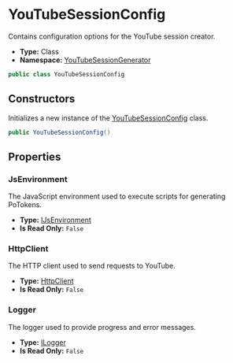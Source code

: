 ﻿# YouTubeSessionConfig
Contains configuration options for the YouTube session creator.
- **Type:** Class
- **Namespace:** [YouTubeSessionGenerator](/YouTubeSessionGenerator/reference/YouTubeSessionGenerator/)
```cs
public class YouTubeSessionConfig
```


## Constructors
Initializes a new instance of the [YouTubeSessionConfig](/YouTubeSessionGenerator/reference/YouTubeSessionGenerator/YouTubeSessionConfig.html) class.
```cs
public YouTubeSessionConfig()
```




## Properties

### JsEnvironment
The JavaScript environment used to execute scripts for generating PoTokens.
- **Type:** [IJsEnvironment](/YouTubeSessionGenerator/reference/YouTubeSessionGenerator/Js/IJsEnvironment.html)
- **Is Read Only:** `False`

### HttpClient
The HTTP client used to send requests to YouTube.
- **Type:** [HttpClient](https://learn.microsoft.com/dotnet/api/system.net.http.httpclient)
- **Is Read Only:** `False`

### Logger
The logger used to provide progress and error messages.
- **Type:** [ILogger](https://learn.microsoft.com/dotnet/api/microsoft.extensions.logging.ilogger)
- **Is Read Only:** `False`
